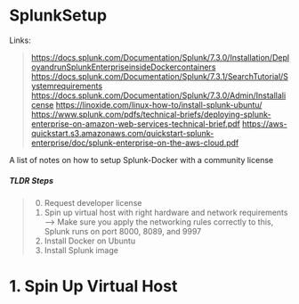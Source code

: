 # SplunkSetup

Links:
> https://docs.splunk.com/Documentation/Splunk/7.3.0/Installation/DeployandrunSplunkEnterpriseinsideDockercontainers
> https://docs.splunk.com/Documentation/Splunk/7.3.1/SearchTutorial/Systemrequirements
> https://docs.splunk.com/Documentation/Splunk/7.3.0/Admin/Installalicense
> https://linoxide.com/linux-how-to/install-splunk-ubuntu/
> https://www.splunk.com/pdfs/technical-briefs/deploying-splunk-enterprise-on-amazon-web-services-technical-brief.pdf
> https://aws-quickstart.s3.amazonaws.com/quickstart-splunk-enterprise/doc/splunk-enterprise-on-the-aws-cloud.pdf


A list of notes on how to setup Splunk-Docker with a community license

##### TLDR Steps
> 0. Request developer license
> 1. Spin up virtual host with right hardware and network requirements
> --> Make sure you apply the networking rules correctly to this, Splunk runs on port 8000, 8089, and 9997
> 2. Install Docker on Ubuntu
> 3. Install Splunk image

# 1. Spin Up Virtual Host



